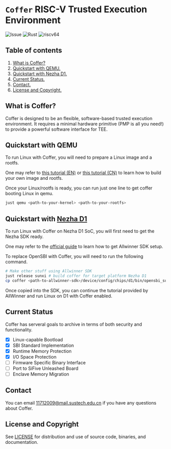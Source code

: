 # `Coffer` RISC-V Trusted Execution Environment

![Issue](https://img.shields.io/github/issues/jwnhy/coffer)
![Rust](https://img.shields.io/badge/language-rust-yellowgreen)
![riscv64](https://img.shields.io/badge/platform-riscv64-lightgrey)

## Table of contents

1. [What is Coffer?](#whatiscoffer)
2. [Quickstart with QEMU.](#quickqemu)
3. [Quickstart with Nezha D1.](#quicknezha)
4. [Current Status.](#status)
5. [Contact.](#contact)
6. [License and Copyright.](#license)

## What is Coffer? <a name="whatiscoffer"></a>

Coffer is designed to be an flexible, software-based trusted execution environment.
It requires a minimal hardware primitive (PMP is all you need!)
to provide a powerful software interface for TEE.

## Quickstart with QEMU <a name="quickqemu"></a>

To run Linux with Coffer, you will need to prepare a Linux image and a rootfs.

One may refer to [this tutorial (EN)](https://risc-v-getting-started-guide.readthedocs.io/en/latest/linux-qemu.html)
or [this tutorial (CN)](https://zhuanlan.zhihu.com/p/258394849)
to learn how to build your own image and rootfs.

Once your Linux/rootfs is ready,
you can run just one line to get coffer booting Linux in qemu.

```bash
just qemu <path-to-your-kernel> <path-to-your-rootfs>
```

## Quickstart with [Nezha D1](https://d1.docs.allwinnertech.com) <a name="quicknezha"></a>

To run Linux with Coffer on Nezha D1 SoC,
you will first need to get the Nezha SDK ready.

One may refer to the [official guide](https://d1.docs.allwinnertech.com/study/study_2getsdk/)
to learn how to get Allwinner SDK setup.

To replace OpenSBI with Coffer, you will need to run the following command.

```bash
# Make other stuff using Allwinner SDK
just release sunxi # build coffer for target platform Nezha D1
cp coffer <path-to-allwinner-sdk>/device/config/chips/d1/bin/opensbi_sun20iw1p1.bin # replace OpenSBI with Coffer
```

Once copied into the SDK, you can continue the tutorial provided by AllWinner
and run Linux on D1 with Coffer enabled.

## Current Status <a name="status"></a>

Coffer has serveral goals to archive in terms of both security and functionality.

- [x] Linux-capable Bootload
- [x] SBI Standard Implementation
- [x] Runtime Memory Protection
- [x] I/O Space Protection
- [ ] Firmware Specific Binary Interface
- [ ] Port to SiFive Unleashed Board
- [ ] Enclave Memory Migration

## Contact <a name="contact"></a>

You can email <11712009@mail.sustech.edu.cn> if you have any questions about Coffer.

## License and Copyright <a name="license"></a>

See [LICENSE](https://github.com/jwnhy/coffer/blob/main/LICENSE)
for distribution and use of source code, binaries, and documentation.
